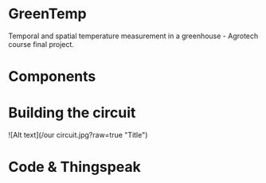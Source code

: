 # GreenTemp
Temporal and spatial temperature measurement in a greenhouse - Agrotech course final project.
# Components

# Building the circuit
![Alt text](/our circuit.jpg?raw=true "Title")
# Code & Thingspeak
